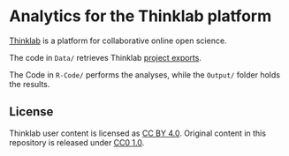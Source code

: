 # Analytics for the Thinklab platform

[Thinklab](https://thinklab.com/) is a platform for collaborative online open science.

The code in `Data/` retrieves Thinklab [project exports](https://thinklab.com/discussion/discussion-summary-statistics-for-illustrating-project-impact/191#4).

The Code in `R-Code/` performs the analyses, while the `Output/` folder holds the results.

## License

Thinklab user content is licensed as [CC BY 4.0](https://creativecommons.org/licenses/by/4.0/ "Creative Commons · Attribution 4.0 International"). Original content in this repository is released under [CC0 1.0](https://creativecommons.org/publicdomain/zero/1.0/ "Creative Commons · CC0 1.0 Universal · Public Domain Dedication").
